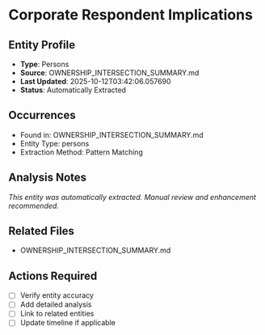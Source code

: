 # Corporate Respondent Implications

## Entity Profile
- **Type**: Persons
- **Source**: OWNERSHIP_INTERSECTION_SUMMARY.md
- **Last Updated**: 2025-10-12T03:42:06.057690
- **Status**: Automatically Extracted

## Occurrences
- Found in: OWNERSHIP_INTERSECTION_SUMMARY.md
- Entity Type: persons
- Extraction Method: Pattern Matching

## Analysis Notes
*This entity was automatically extracted. Manual review and enhancement recommended.*

## Related Files
- OWNERSHIP_INTERSECTION_SUMMARY.md

## Actions Required
- [ ] Verify entity accuracy
- [ ] Add detailed analysis
- [ ] Link to related entities
- [ ] Update timeline if applicable
